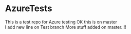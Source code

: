 # AzureTests
This is a test repo for Azure testing OK
this is on master
<br />
I add new line on Test branch
More stuff added on master..!!